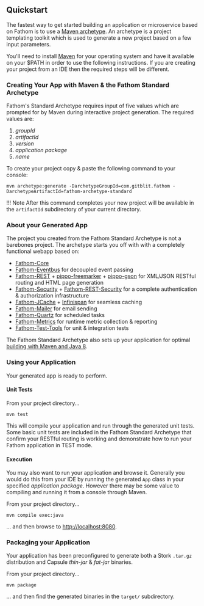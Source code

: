 ## Quickstart

The fastest way to get started building an application or microservice based on Fathom is to use a [Maven archetype].  An archetype is a project templating toolkit which is used to generate a new project based on a few input parameters.

You'll need to install [Maven] for your operating system and have it available on your $PATH in order to use the following instructions.  If you are creating your project from an IDE then the required steps will be different.

### Creating Your App with Maven & the Fathom Standard Archetype

Fathom's Standard Archetype requires input of five values which are prompted for by Maven during interactive project generation.  The required values are:

1. *groupId*
2. *artifactId*
3. *version*
4. *application package*
5. *name*

To create your project copy & paste the following command to your console:

```
mvn archetype:generate -DarchetypeGroupId=com.gitblit.fathom -DarchetypeArtifactId=fathom-archetype-standard
```

!!! Note
    After this command completes your new project will be available in the `artifactId` subdirectory of your current directory.

### About your Generated App

The project you created from the Fathom Standard Archetype is not a barebones project.  The archetype starts you off with with a completely functional webapp based on:

- [Fathom-Core](about.md)
- [Fathom-Eventbus](eventbus.md) for decoupled event passing
- [Fathom-REST](rest.md) + [pippo-freemarker] + [pippo-gson] for XML/JSON RESTful routing and HTML page generation
- [Fathom-Security](security.md) + [Fathom-REST-Security](rest-security.md) for a complete authentication & authorization infrastructure
- [Fathom-JCache](jcache.md) + [Infinispan] for seamless caching
- [Fathom-Mailer](mail.md) for email sending
- [Fathom-Quartz](quartz.md) for scheduled tasks
- [Fathom-Metrics](metrics.md) for runtime metric collection & reporting
- [Fathom-Test-Tools](testing.md) for unit & integration tests

The Fathom Standard Archetype also sets up your application for optimal [building with Maven and Java 8](maven.md).

### Using your Application

Your generated app is ready to perform.

#### Unit Tests

From your project directory...

```
mvn test
```

This will compile your application and run through the generated unit tests.  Some basic unit tests are included in the Fathom Standard Archetype that confirm your RESTful routing is working and demonstrate how to run your Fathom application in TEST mode.

#### Execution

You may also want to run your application and browse it.  Generally you would do this from your IDE by running the generated `App` class in your specified *application package*.  However there may be some value to compiling and running it from a console through Maven.

From your project directory...

```
mvn compile exec:java
```

... and then browse to [http://localhost:8080]().

### Packaging your Application

Your application has been preconfigured to generate both a Stork `.tar.gz` distribution and Capsule *thin-jar* & *fat-jar* binaries.

From your project directory...

```
mvn package
```

... and then find the generated binaries in the `target/` subdirectory.

[Maven]: http://maven.apache.org/
[Maven archetype]: https://maven.apache.org/guides/introduction/introduction-to-archetypes.html
[pippo-freemarker]: http://www.pippo.ro/doc/templates.html
[pippo-gson]: http://www.pippo.ro/doc/content-types.html
[Infinispan]: http://infinispan.org
[ZURB Foundation]: http://foundation.zurb.com/
[Font-Awesome]: https://fortawesome.github.io/Font-Awesome/
